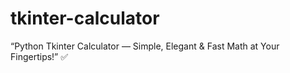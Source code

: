 # tkinter-calculator
“Python Tkinter Calculator — Simple, Elegant &amp; Fast Math at Your Fingertips!” ✅
